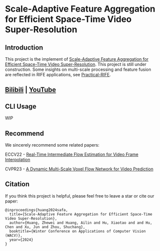# Scale-Adaptive Feature Aggregation for Efficient Space-Time Video Super-Resolution
## Introduction
This project is the implement of [Scale-Adaptive Feature Aggregation for Efficient Space-Time Video Super-Resolution](). This project is still under construction. Some insights on multi-scale processing and feature fusion are reflected in RIFE applications, see [Practical-RIFE](https://github.com/hzwer/Practical-RIFE).

## [Bilibili](https://www.bilibili.com/video/BV1X84y1R7Yw/) | [YouTube](https://youtu.be/rJyCT4C0FL4)

## CLI Usage
WIP

## Recommend
We sincerely recommend some related papers:

ECCV22 - [Real-Time Intermediate Flow Estimation for Video Frame Interpolation](https://github.com/megvii-research/ECCV2022-RIFE)

CVPR23 - [A Dynamic Multi-Scale Voxel Flow Network for Video Prediction](https://huxiaotaostasy.github.io/DMVFN/)

## Citation
If you think this project is helpful, please feel free to leave a star or cite our paper:

```
@inproceedings{huang2024safa,
  title={Scale-Adaptive Feature Aggregation for Efficient Space-Time Video Super-Resolution},
  author={Huang, Zhewei and Huang, Ailin and Hu, Xiaotao and and Hu, Chen and Xu, Jun and Zhou, Shuchang},
  booktitle={Winter Conference on Applications of Computer Vision (WACV)},
  year={2024}
}
```
